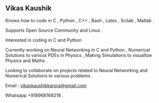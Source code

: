 ## Vikas Kaushik 

Knows how to code in C , Python , C++ , Bash , Latex , Scilab , Matlab .

Supports Open Source Community and Linux .

Interested in coding in C and Python 

Currently working on Neural Networking in C and Python , Numerical Solutions to various PDEs in Physics , Making Simulations to visuallize Physics and Maths . 

Looking to collaborate on projects related to Neural Networking and Numerical Solutions to various problems .

Email : vikaskaushikkarora@gmail.com 

Whatsapp +918968168218 .

<!---
vikaskaushikkarora/vikaskaushikkarora is a ✨ special ✨ repository because its `README.md` (this file) appears on your GitHub profile.
You can click the Preview link to take a look at your changes.
--->
